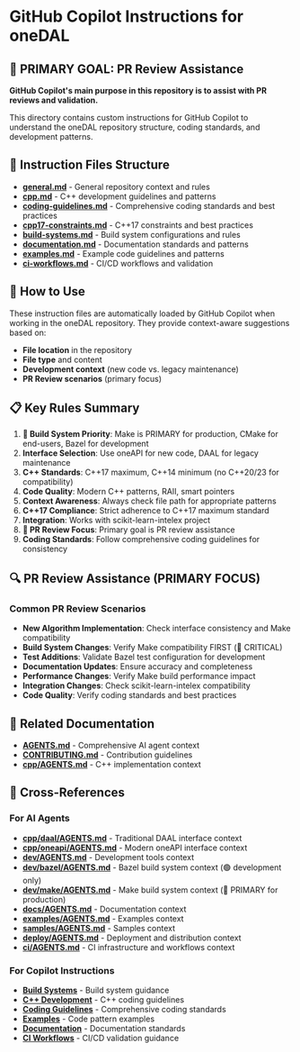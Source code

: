 # GitHub Copilot Instructions for oneDAL

## 🎯 **PRIMARY GOAL: PR Review Assistance**

**GitHub Copilot's main purpose in this repository is to assist with PR reviews and validation.**

This directory contains custom instructions for GitHub Copilot to understand the oneDAL repository structure, coding standards, and development patterns.

## 📁 Instruction Files Structure

- **[general.md](general.md)** - General repository context and rules
- **[cpp.md](cpp.md)** - C++ development guidelines and patterns
- **[coding-guidelines.md](coding-guidelines.md)** - Comprehensive coding standards and best practices
- **[cpp17-constraints.md](cpp17-constraints.md)** - C++17 constraints and best practices
- **[build-systems.md](build-systems.md)** - Build system configurations and rules
- **[documentation.md](documentation.md)** - Documentation standards and patterns
- **[examples.md](examples.md)** - Example code guidelines and patterns
- **[ci-workflows.md](ci-workflows.md)** - CI/CD workflows and validation

## 🎯 How to Use

These instruction files are automatically loaded by GitHub Copilot when working in the oneDAL repository. They provide context-aware suggestions based on:

- **File location** in the repository
- **File type** and content
- **Development context** (new code vs. legacy maintenance)
- **PR Review scenarios** (primary focus)

## 📋 Key Rules Summary

1. **🔴 Build System Priority**: Make is PRIMARY for production, CMake for end-users, Bazel for development
2. **Interface Selection**: Use oneAPI for new code, DAAL for legacy maintenance
3. **C++ Standards**: C++17 maximum, C++14 minimum (no C++20/23 for compatibility)
4. **Code Quality**: Modern C++ patterns, RAII, smart pointers
5. **Context Awareness**: Always check file path for appropriate patterns
6. **C++17 Compliance**: Strict adherence to C++17 maximum standard
7. **Integration**: Works with scikit-learn-intelex project
8. **🎯 PR Review Focus**: Primary goal is PR review assistance
9. **Coding Standards**: Follow comprehensive coding guidelines for consistency

## 🔍 **PR Review Assistance (PRIMARY FOCUS)**

### Common PR Review Scenarios
- **New Algorithm Implementation**: Check interface consistency and Make compatibility
- **Build System Changes**: Verify Make compatibility FIRST (🔴 CRITICAL)
- **Test Additions**: Validate Bazel test configuration for development
- **Documentation Updates**: Ensure accuracy and completeness
- **Performance Changes**: Verify Make build performance impact
- **Integration Changes**: Check scikit-learn-intelex compatibility
- **Code Quality**: Verify coding standards and best practices


## 🔗 Related Documentation

- **[AGENTS.md](../../AGENTS.md)** - Comprehensive AI agent context
- **[CONTRIBUTING.md](../../CONTRIBUTING.md)** - Contribution guidelines
- **[cpp/AGENTS.md](../../cpp/AGENTS.md)** - C++ implementation context

## 🔄 Cross-References

### For AI Agents
- **[cpp/daal/AGENTS.md](../../cpp/daal/AGENTS.md)** - Traditional DAAL interface context
- **[cpp/oneapi/AGENTS.md](../../cpp/oneapi/AGENTS.md)** - Modern oneAPI interface context
- **[dev/AGENTS.md](../../dev/AGENTS.md)** - Development tools context
- **[dev/bazel/AGENTS.md](../../dev/bazel/AGENTS.md)** - Bazel build system context (🟢 development only)
- **[dev/make/AGENTS.md](../../dev/make/AGENTS.md)** - Make build system context (🔴 PRIMARY for production)
- **[docs/AGENTS.md](../../docs/AGENTS.md)** - Documentation context
- **[examples/AGENTS.md](../../examples/AGENTS.md)** - Examples context
- **[samples/AGENTS.md](../../samples/AGENTS.md)** - Samples context
- **[deploy/AGENTS.md](../../deploy/AGENTS.md)** - Deployment and distribution context
- **[ci/AGENTS.md](../../ci/AGENTS.md)** - CI infrastructure and workflows context

### For Copilot Instructions
- **[Build Systems](../../.github/instructions/build-systems.md)** - Build system guidance
- **[C++ Development](../../.github/instructions/cpp.md)** - C++ coding guidelines
- **[Coding Guidelines](../../.github/instructions/coding-guidelines.md)** - Comprehensive coding standards
- **[Examples](../../.github/instructions/examples.md)** - Code pattern examples
- **[Documentation](../../.github/instructions/documentation.md)** - Documentation standards
- **[CI Workflows](../../.github/instructions/ci-workflows.md)** - CI/CD validation guidance


